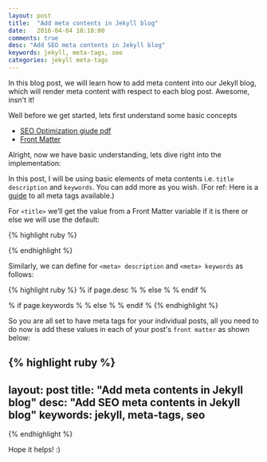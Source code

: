 ```yaml
---
layout: post
title:  "Add meta contents in Jekyll blog"
date:   2016-04-04 10:18:00
comments: true
desc: "Add SEO meta contents in Jekyll blog"
keywords: jekyll, meta-tags, seo
categories: jekyll meta-tags
---
```


In this blog post, we will learn how to add meta content into our Jekyll blog, which will render meta content with respect to each blog post. Awesome, insn't it! 

Well before we get started, lets first understand some basic concepts

* [SEO Optimization giude pdf](http://static.googleusercontent.com/media/www.google.com/en/us/webmasters/docs/search-engine-optimization-starter-guide.pdf)
* [Front Matter](https://jekyllrb.com/docs/frontmatter/)

Alright, now we have basic understanding, lets dive right into the implementation:

In this post, I will be using basic elements of meta contents i.e. `title` `description` and `keywords`. You can add more as you wish. (For ref: Here is a [guide](https://gist.github.com/kevinSuttle/1997924) to all meta tags available.)

For `<title>` we’ll get the value from a Front Matter variable if it is there or else we will use the default:

{% highlight ruby %}
<title>
% if page.title %
	{ page.title }
% else %
	Default Page Title
% endif %
</title>
{% endhighlight %}

Similarly, we can define for `<meta> description` and `<meta> keywords` as follows:

{% highlight ruby %}
% if page.desc %
	<meta name="description" content="{ page.desc }" />
% else %
	<meta name="description" content="I’m a Ruby on Rails developer with a passion for coding and ruby standards." />
% endif %

% if page.keywords %
	<meta name="keywords" content="{ page.keywords }" />
% else %
	<meta name="keywords" content="ruby, ruby on rails, git, vim, web design, development, jekyll, Dushyant Agarwal, dushyant" />
% endif %
{% endhighlight %}

So you are all set to have meta tags for your individual posts, all you need to do now is add these values in each of your post's `front matter` as shown below:

{% highlight ruby %}
---
layout: post
title:  "Add meta contents in Jekyll blog"
desc: "Add SEO meta contents in Jekyll blog"
keywords: jekyll, meta-tags, seo
---
{% endhighlight %}

Hope it helps! :)
